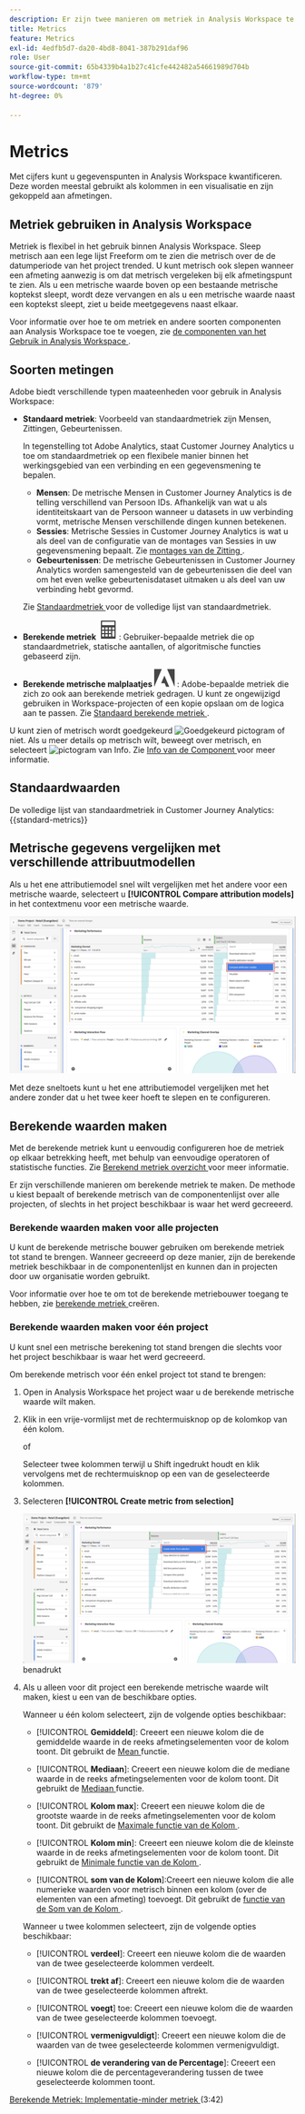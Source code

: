 ```yaml
---
description: Er zijn twee manieren om metriek in Analysis Workspace te gebruiken.
title: Metrics
feature: Metrics
exl-id: 4edfb5d7-da20-4bd8-8041-387b291daf96
role: User
source-git-commit: 65b4339b4a1b27c41cfe442482a54661989d704b
workflow-type: tm+mt
source-wordcount: '879'
ht-degree: 0%

---
```


# Metrics

Met cijfers kunt u gegevenspunten in Analysis Workspace kwantificeren. Deze worden meestal gebruikt als kolommen in een visualisatie en zijn gekoppeld aan afmetingen.

## Metriek gebruiken in Analysis Workspace

Metriek is flexibel in het gebruik binnen Analysis Workspace. Sleep metrisch aan een lege lijst Freeform om te zien die metrisch over de de datumperiode van het project trended. U kunt metrisch ook slepen wanneer een afmeting aanwezig is om dat metrisch vergeleken bij elk afmetingspunt te zien. Als u een metrische waarde boven op een bestaande metrische koptekst sleept, wordt deze vervangen en als u een metrische waarde naast een koptekst sleept, ziet u beide meetgegevens naast elkaar.

Voor informatie over hoe te om metriek en andere soorten componenten aan Analysis Workspace toe te voegen, zie [ de componenten van het Gebruik in Analysis Workspace ](/help/components/use-components-in-workspace.md).


## Soorten metingen

Adobe biedt verschillende typen maateenheden voor gebruik in Analysis Workspace:


* **Standaard metriek**: Voorbeeld van standaardmetriek zijn Mensen, Zittingen, Gebeurtenissen.

  In tegenstelling tot Adobe Analytics, staat Customer Journey Analytics u toe om standaardmetriek op een flexibele manier binnen het werkingsgebied van een verbinding en een gegevensmening te bepalen.

   * **Mensen**: De metrische Mensen in Customer Journey Analytics is de telling verschillend van Persoon IDs. Afhankelijk van wat u als identiteitskaart van de Persoon wanneer u datasets in uw verbinding vormt, metrische Mensen verschillende dingen kunnen betekenen.
   * **Sessies**: Metrische Sessies in Customer Journey Analytics is wat u als deel van de configuratie van de montages van Sessies in uw gegevensmening bepaalt. Zie [ montages van de Zitting ](/help/data-views/session-settings.md).
   * **Gebeurtenissen**: De metrische Gebeurtenissen in Customer Journey Analytics worden samengesteld van de gebeurtenissen die deel van om het even welke gebeurtenisdataset uitmaken u als deel van uw verbinding hebt gevormd.

  Zie [ Standaardmetriek ](#standard-metrics) voor de volledige lijst van standaardmetriek.

* **Berekende metriek** ![ calculator ](/help/assets/icons/Calculator.svg): Gebruiker-bepaalde metriek die op standaardmetriek, statische aantallen, of algoritmische functies gebaseerd zijn.

* **Berekende metrische malplaatjes** ![ AdobeLogoSmall ](/help/assets/icons/AdobeLogoSmall.svg) : Adobe-bepaalde metriek die zich zo ook aan berekende metriek gedragen. U kunt ze ongewijzigd gebruiken in Workspace-projecten of een kopie opslaan om de logica aan te passen. Zie [ Standaard berekende metriek ](calc-metrics/cm-workflow/../default-calcmetrics.md).

U kunt zien of metrisch wordt goedgekeurd ![ Goedgekeurd pictogram ](https://spectrum.adobe.com/static/icons/ui_18/CheckmarkSize100.svg) of niet. Als u meer details op metrisch wilt, beweegt over metrisch, en selecteert ![ pictogram van Info ](https://spectrum.adobe.com/static/icons/workflow_18/Smock_InfoOutline_18_N.svg). Zie [ Info van de Component ](use-components-in-workspace.md#component-info) voor meer informatie.


## Standaardwaarden

De volledige lijst van standaardmetriek in Customer Journey Analytics:
{{standard-metrics}}

## Metrische gegevens vergelijken met verschillende attribuutmodellen

Als u het ene attributiemodel snel wilt vergelijken met het andere voor een metrische waarde, selecteert u **[!UICONTROL Compare attribution models]** in het contextmenu voor een metrische waarde.

![ het paneel dat van Workspace het benadrukken vergelijkt attributiemodellen ](assets/compare-attribution.png)

Met deze sneltoets kunt u het ene attributiemodel vergelijken met het andere zonder dat u het twee keer hoeft te slepen en te configureren.

## Berekende waarden maken

Met de berekende metriek kunt u eenvoudig configureren hoe de metriek op elkaar betrekking heeft, met behulp van eenvoudige operatoren of statistische functies. Zie [ Berekend metriek overzicht ](/help/components/calc-metrics/calc-metr-overview.md) voor meer informatie.

Er zijn verschillende manieren om berekende metriek te maken. De methode u kiest bepaalt of berekende metrisch van de componentenlijst over alle projecten, of slechts in het project beschikbaar is waar het werd gecreeerd.

### Berekende waarden maken voor alle projecten

U kunt de berekende metrische bouwer gebruiken om berekende metriek tot stand te brengen. Wanneer gecreeerd op deze manier, zijn de berekende metriek beschikbaar in de componentenlijst en kunnen dan in projecten door uw organisatie worden gebruikt.

Voor informatie over hoe te om tot de berekende metriebouwer toegang te hebben, zie [ berekende metriek ](/help/components/calc-metrics/cm-workflow/cm-workflow.md) creëren.

### Berekende waarden maken voor één project

U kunt snel een metrische berekening tot stand brengen die slechts voor het project beschikbaar is waar het werd gecreeerd.

Om berekende metrisch voor één enkel project tot stand te brengen:

1. Open in Analysis Workspace het project waar u de berekende metrische waarde wilt maken.

1. Klik in een vrije-vormlijst met de rechtermuisknop op de kolomkop van één kolom.

   of

   Selecteer twee kolommen terwijl u Shift ingedrukt houdt en klik vervolgens met de rechtermuisknop op een van de geselecteerde kolommen.

1. Selecteren **[!UICONTROL Create metric from selection]**

   ![ het paneel dat van Workspace creeert van selectie ](assets/create-metric-from-selection.png) benadrukt

1. Als u alleen voor dit project een berekende metrische waarde wilt maken, kiest u een van de beschikbare opties.

   Wanneer u één kolom selecteert, zijn de volgende opties beschikbaar:

   * [!UICONTROL **Gemiddeld**]: Creeert een nieuwe kolom die de gemiddelde waarde in de reeks afmetingselementen voor de kolom toont. Dit gebruikt de [ Mean ](/help/components/calc-metrics/cm-functions.md#mean) functie.

   * [!UICONTROL **Mediaan**]: Creeert een nieuwe kolom die de mediane waarde in de reeks afmetingselementen voor de kolom toont. Dit gebruikt de [ Mediaan ](/help/components/calc-metrics/cm-functions.md#median) functie.

   * [!UICONTROL **Kolom max**]: Creeert een nieuwe kolom die de grootste waarde in de reeks afmetingselementen voor de kolom toont. Dit gebruikt de [ Maximale functie van de Kolom ](/help/components/calc-metrics/cm-functions.md#column-maximum).

   * [!UICONTROL **Kolom min**]: Creeert een nieuwe kolom die de kleinste waarde in de reeks afmetingselementen voor de kolom toont. Dit gebruikt de [ Minimale functie van de Kolom ](/help/components/calc-metrics/cm-functions.md#column-minimum).

   * [!UICONTROL **som van de Kolom**]:Creeert een nieuwe kolom die alle numerieke waarden voor metrisch binnen een kolom (over de elementen van een afmeting) toevoegt. Dit gebruikt de [ functie van de Som van de Kolom ](/help/components/calc-metrics/cm-functions.md#column-sum).

   Wanneer u twee kolommen selecteert, zijn de volgende opties beschikbaar:

   * [!UICONTROL **verdeel**]: Creeert een nieuwe kolom die de waarden van de twee geselecteerde kolommen verdeelt.

   * [!UICONTROL **trekt af**]: Creeert een nieuwe kolom die de waarden van de twee geselecteerde kolommen aftrekt.

   * [!UICONTROL **voegt**] toe: Creeert een nieuwe kolom die de waarden van de twee geselecteerde kolommen toevoegt.

   * [!UICONTROL **vermenigvuldigt**]: Creeert een nieuwe kolom die de waarden van de twee geselecteerde kolommen vermenigvuldigt.

   * [!UICONTROL **de verandering van de Percentage**]: Creeert een nieuwe kolom die de percentageverandering tussen de twee geselecteerde kolommen toont.

[ Berekende Metriek: Implementatie-minder metriek ](https://experienceleague.adobe.com/docs/analytics-learn/tutorials/components/calculated-metrics/calculated-metrics-implementationless-metrics.html?lang=nl-NL) (3:42)


